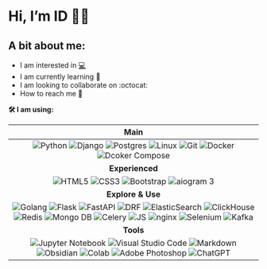 # Hi, I’m ID :wave::sunglasses:
## A  bit about me:
-  I am interested in [:computer:](http://google.com)
-  I am currently learning :snake:
-  I am looking to collaborate on :octocat:
-  How to reach me :email:


<b>🛠️ I am using:</b>

|Main|
|:-:|
|<img src="https://img.shields.io/badge/Python-%2314354c.svg?logo=Python&logoColor=white&style=flat" alt="Python" /> <img src="https://img.shields.io/badge/Django-%23092e20.svg?logo=django&logoColor=white&style=flat" alt="Django" />  <img src="https://img.shields.io/badge/Postgres-%23336791.svg?logo=postgresql&logoColor=white&style=flat" alt="Postgres" />  <img src="https://img.shields.io/badge/Linux-%23fcc624.svg?logo=linux&logoColor=white&style=flat" alt="Linux" /> <img src="https://img.shields.io/badge/git-%23d22128.svg?logo=git&logoColor=white&style=flat" alt="Git" /> <img src="https://img.shields.io/badge/Docker-%230db7ed.svg?style=flat&logo=docker&logoColor=white" alt="Docker" /> <img src="https://img.shields.io/badge/Docker Compose-%23d22128.svg?style=flat&logo=docker&logoColor=white" alt="Dcoker Compose" /> |
|**Experienced**|
|<img src="https://img.shields.io/badge/HTML5-%23e34f26.svg?logo=html5&logoColor=white&style=flat" alt="HTML5" /> <img src="https://img.shields.io/badge/CSS3-%231572b6.svg?logo=css3&logoColor=white&style=flat" alt="CSS3" /> <img src="https://img.shields.io/badge/Bootstrap-%237952b3.svg?logo=bootstrap&logoColor=white&style=flat" alt="Bootstrap" /> <img src="https://img.shields.io/badge/aiogram 3-%2300ADD8.svg?style=flat&logo=telegram&logoColor=white" alt="aiogram 3" />|
|**Explore & Use**|
|<img src="https://img.shields.io/badge/Go-%2300ADD8.svg?style=flat&logo=go&logoColor=white" alt="Golang" /> <img src="https://img.shields.io/badge/Flask-%23000.svg?style=flat&logo=flask&logoColor=white" alt="Flask" /> <img src="https://img.shields.io/badge/FastAPI-005571?style=flat&logo=fastapi" alt="FastAPI" /> <img src="https://img.shields.io/badge/Django-REST-ff1709?style=flat&logo=django&logoColor=white&color=ff1709&labelColor=gray" alt="DRF" /> <img src="https://img.shields.io/badge/-ElasticSearch-005571?style=flat&logo=elasticsearch" alt="ElasticSearch" /> <img src="https://img.shields.io/badge/ClickHouse-%23fcc624.svg?logo=clickhouse5&logoColor=warning&style=flat" alt="ClickHouse" /> <img src="https://img.shields.io/badge/Redis-%23a51f17.svg?logo=redis&logoColor=white&style=flat" alt="Redis" /> <img src="https://img.shields.io/badge/MongoDB-%234ea94b.svg?style=flat&logo=mongodb&logoColor=white" alt="Mongo DB" /> <img src="https://img.shields.io/badge/Celery-3DDC84.svg?style=flat&logo=celery&logoColor=white" alt="Celery" /> <img src="https://img.shields.io/badge/JavaScript-%23323330.svg?style=flat&logo=javascript&logoColor=%23F7DF1E" alt="JS" /> <img src="https://img.shields.io/badge/nginx-%23009639.svg?style=flat&logo=nginx&logoColor=white" alt="nginx" /> <img src="https://img.shields.io/badge/Selenium-%23009639.svg?style=flat&logo=selenium&logoColor=white" alt="Selenium" />  <img src="https://img.shields.io/badge/Apache%20Kafka-000?style=flat&logo=apachekafka" alt="Kafka" />|
|**Tools**|
|<img src="https://img.shields.io/badge/Jupyter-%23FA0F00.svg?style=flat&logo=jupyter&logoColor=white" alt="Jupyter Notebook" /> <img src="https://img.shields.io/badge/VS%20Code-0078d7.svg?style=flat&logo=visual-studio-code&logoColor=white" alt="Visual Studio Code" /> <img src="https://img.shields.io/badge/Markdown-%23000000.svg?style=flat&logo=markdown&logoColor=white" alt="Markdown" /> <img src="https://img.shields.io/badge/Obsidian-%23483699.svg?style=flat&logo=obsidian&logoColor=white" alt="Obsidian" /> <img src="https://img.shields.io/badge/Colab-%23F46800.svg?style=flat&logo=googlecolab&logoColor=white" alt="Colab" /> <img src="https://img.shields.io/badge/Adobe%20Photoshop-%2331A8FF.svg?style=flat&logo=adobe%20photoshop&logoColor=white" alt="Adobe Photoshop" /> <img src="https://img.shields.io/badge/ChatGPT-%23000000.svg?style=flat&logo=openai&logoColor=white" alt="ChatGPT" />|


<!---
imper-dom/imper-dom is a ✨ special ✨ repository because its `README.md` (this file) appears on your GitHub profile.
You can click the Preview link to take a look at your changes.
--->
